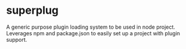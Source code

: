 # superplug
A generic purpose plugin loading system to be used in node project. Leverages npm and package.json to easily set up a project with plugin support.
